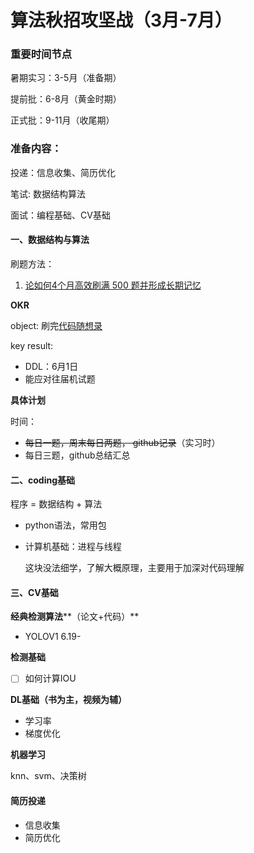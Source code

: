 # 算法秋招攻坚战（3月-7月）

### 重要时间节点

暑期实习：3-5月（准备期）

提前批：6-8月（黄金时期）

正式批：9-11月（收尾期）

### 准备内容：

投递：信息收集、简历优化

笔试: 数据结构算法

面试：编程基础、CV基础

#### 一、数据结构与算法
刷题方法：

1. [论如何4个月高效刷满 500 题并形成长期记忆](https://leetcode-cn.com/circle/discuss/jq9Zke/)

**OKR**

object:  刷完[代码随想录](https://programmercarl.com/0142.%E7%8E%AF%E5%BD%A2%E9%93%BE%E8%A1%A8II.html#_142-%E7%8E%AF%E5%BD%A2%E9%93%BE%E8%A1%A8ii)

key result: 

- DDL：6月1日
- 能应对往届机试题

**具体计划**

时间：

- ~~每日一题，周末每日两题， github记录~~（实习时）
- 每日三题，github总结汇总

#### 二、coding基础

程序 = 数据结构 + 算法

- python语法，常用包

- 计算机基础：进程与线程

  这块没法细学，了解大概原理，主要用于加深对代码理解

#### 三、CV基础

**经典检测算法****（论文+代码）**

- YOLOV1  6.19-

**检测基础**

- [ ] 如何计算IOU



**DL基础（书为主，视频为辅）**

- 学习率 
- 梯度优化



**机器学习**

knn、svm、决策树



#### 简历投递

- 信息收集
- 简历优化





